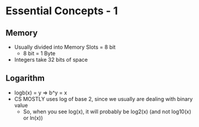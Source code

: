 # Essential Concepts - 1

## Memory
  * Usually divided into Memory Slots = 8 bit
    * 8 bit = 1 Byte
  * Integers take 32 bits of space

## Logarithm
  * logb(x) = y   =>   b^y = x
  * CS MOSTLY uses log of base 2, since we usually are dealing with binary value
    * So, when you see log(x), it will probably be log2(x) (and not log10(x) or ln(x))